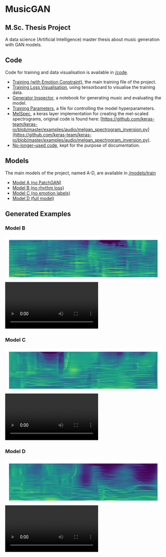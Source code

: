 # MusicGAN 
## M.Sc. Thesis Project
A data science (Artificial Intelligence) master thesis about music generation with GAN models. 

## Code
Code for training and data visualisation is available in [/code](/code).
- [Training (with Emotion Constraint)](/code/emo_con_training.ipynb), the main training file of the project.
- [Training Loss Visualisation](/code/Tensorboard_viewer.ipynb), using tensorboard to visualise the training data.
- [Generator Inspector](/code/Generator_inspector.ipynb), a notebook for generating music and evaluating the model.
- [Training Parameters](/code/params.py), a file for controlling the model hyperparameters.
- [MelSpec](/code/melspec.py), a keras layer implementation for creating the mel-scaled spectrograms, original code is found here: [https://github.com/keras-team/keras-io/blob/master/examples/audio/melgan_spectrogram_inversion.py](https://github.com/keras-team/keras-io/blob/master/examples/audio/melgan_spectrogram_inversion.py).
- [No-longer–used code](/code/old_code), kept for the purpose of documentation.

## Models
The main models of the project, named A-D, are available in [/models/train](/models/train)
- [Model A (no PatchGAN)](/models/train/A_no_patchGAN)
- [Model B (no rhythm loss)](/models/train/B_no_rhythm)
- [Model C (no emotion labels)](/models/train/C_no_emo)
- [Model D (full model)](/models/train/D_full_model)


## Generated Examples
### Model B
![Spectrogram](/misc/examples/demo_B2.png)
![Music](/misc/examples/demo_B2.mp4)

### Model C
![Spectrogram](/misc/examples/demo_C.png)
![Music](/misc/examples/demo_C.mp4)

### Model D
![Spectrogram](/misc/examples/demo_D.png)
![Music](/misc/examples/demo_D.mp4)
